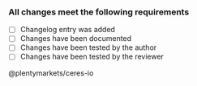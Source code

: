 ### All changes meet the following requirements
- [ ] Changelog entry was added
- [ ] Changes have been documented
- [ ] Changes have been tested by the author
- [ ] Changes have been tested by the reviewer

@plentymarkets/ceres-io
